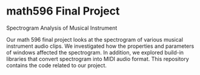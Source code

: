 # math596 Final Project
Spectrogram Analysis of Musical Instrument

Our math 596 final project looks at the spectrogram of various musical instrument audio clips. We investigated how the properties and parameters of windows affected the spectrogram. In addition, we explored build-in libraries that convert spectrogram into MIDI audio format. This repository contains the code related to our project. 
